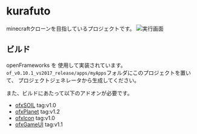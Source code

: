# kurafuto
minecraftクローンを目指しているプロジェクトです。
![実行画面](mov.gif)

## ビルド
openFrameworks を 使用して実装されています。  
`of_v0.10.1_vs2017_release/apps/myApps`フォルダにこのプロジェクトを置いて、
プロジェクトジェネレータから生成してください。

また、ビルドにあたって以下のアドオンが必要です。
* [ofxSOIL](https://github.com/desktopgame/ofxSOIL) tag:v1.0
* [ofxPlanet](https://github.com/desktopgame/ofxPlanet) tag:v1.2
* [ofxIcon](https://github.com/desktopgame/ofxIcon) tag:v1.0
* [ofxGameUI](https://github.com/desktopgame/ofxGameUI) tag:v1.1
